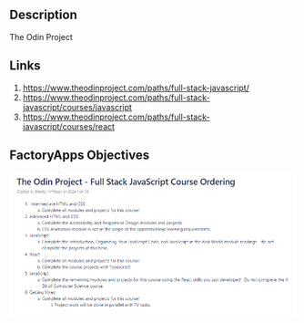 ## Description
The Odin Project
## Links
1. https://www.theodinproject.com/paths/full-stack-javascript/
2. https://www.theodinproject.com/paths/full-stack-javascript/courses/javascript
3. https://www.theodinproject.com/paths/full-stack-javascript/courses/react
## FactoryApps Objectives
![project description for SEL.](/odin_objectives_for_sel.png)
